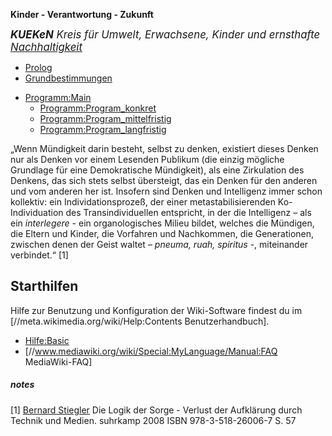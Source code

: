 **Kinder - Verantwortung - Zukunft**

<big>***KUEKeN** Kreis für Umwelt, Erwachsene, Kinder und ernsthafte
[Nachhaltigkeit](/wiki/Nachhaltigkeit "wikilink")* </big>

-   [Prolog](/wiki/Prolog "wikilink")
-   [Grundbestimmungen](/wiki/Grundbestimmungen "wikilink")

<!-- -->

-   <Programm:Main>
    -   <Programm:Program_konkret>
    -   <Programm:Program_mittelfristig>
    -   <Programm:Program_langfristig>

„Wenn Mündigkeit darin besteht, selbst zu denken, existiert dieses
Denken nur als Denken vor einem Lesenden Publikum (die einzig mögliche
Grundlage für eine Demokratische Mündigkeit), als eine Zirkulation des
Denkens, das sich stets selbst übersteigt, das ein Denken für den
anderen und vom anderen her ist. Insofern sind Denken und Intelligenz
immer schon kollektiv: ein Individationsprozeß, der einer
metastabilisierenden Ko-Individuation des Transindividuellen entspricht,
in der die Intelligenz – als ein *interlegere* - ein organologisches
Milieu bildet, welches die Mündigen, die Eltern und Kinder, die
Vorfahren und Nachkommen, die Generationen, zwischen denen der Geist
waltet – *pneuma, ruah, spiritus* -, miteinander verbindet.“ [1]

Starthilfen
-----------

Hilfe zur Benutzung und Konfiguration der Wiki-Software findest du im
\[//meta.wikimedia.org/wiki/Help:Contents Benutzerhandbuch\].

-   <Hilfe:Basic>
-   \[//www.mediawiki.org/wiki/Special:MyLanguage/Manual:FAQ
    MediaWiki-FAQ\]

##### notes

<references />
<Kategorie:InBearbeitung>

[1] [Bernard Stiegler](https://de.wikipedia.org/wiki/Bernard_Stiegler)
Die Logik der Sorge - Verlust der Aufklärung durch Technik und Medien.
suhrkamp 2008 ISBN 978-3-518-26006-7 S. 57
